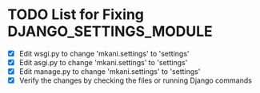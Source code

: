 # TODO List for Fixing DJANGO_SETTINGS_MODULE

- [x] Edit wsgi.py to change 'mkani.settings' to 'settings'
- [x] Edit asgi.py to change 'mkani.settings' to 'settings'
- [x] Edit manage.py to change 'mkani.settings' to 'settings'
- [x] Verify the changes by checking the files or running Django commands

